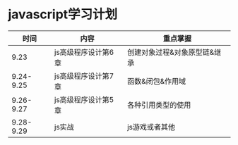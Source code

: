 # javascript学习计划
时间|内容|重点掌握
---|--|---
9.23|js高级程序设计第6章|创建对象过程&对象原型链&继承
9.24-9.25|js高级程序设计第7章|函数&闭包&作用域
9.26-9.27|js高级程序设计第5章|各种引用类型的使用
9.28-9.29|js实战|js游戏或者其他